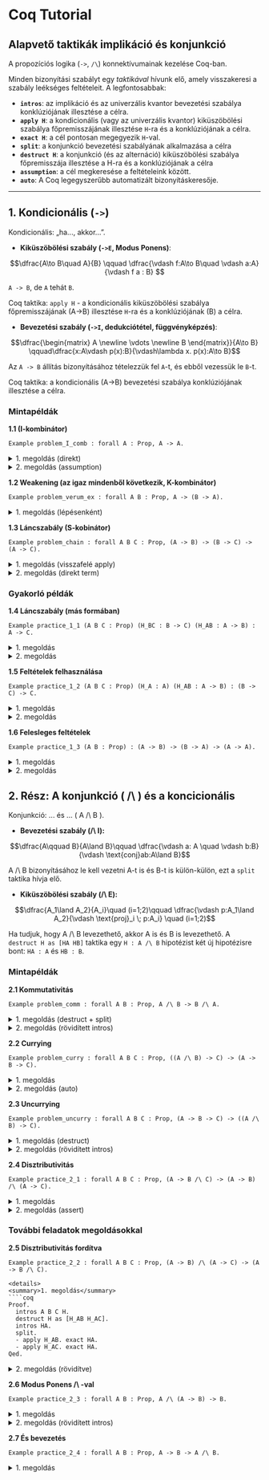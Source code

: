 # Coq Tutorial

## Alapvető taktikák implikáció és konjunkció

A propozíciós logika (`->`, `/\`) konnektívumainak kezelése Coq-ban. 

Minden bizonyítási szabályt egy *taktikával* hívunk elő, amely visszakeresi a szabály leékséges feltételeit. A legfontosabbak:

* **`intros`**: az implikáció és az univerzális kvantor bevezetési szabálya konklúziójának illesztése a célra.
* **`apply H`**: a kondicionális (vagy az univerzális kvantor) kiküszöbölési szabálya főpremisszájának illesztése `H`-ra és a konklúziójának a célra.
* **`exact H`**: a cél pontosan megegyezik `H`-val.
* **`split`**: a konjunkció bevezetési szabályának alkalmazása a célra
* **`destruct H`**: a konjunkció (és az alternáció) kiküszöbölési szabálya főpremisszája illesztése a H-ra és a konklúziójának a célra 
* **`assumption`**: a cél megkeresése a feltételeink között.
* **`auto`**: A Coq legegyszerűbb automatizált bizonyításkeresője. 

---

## 1. Kondicionális (`->`)

Kondicionális: „ha..., akkor...”.

* **Kiküszöbölési szabály (`->E`, Modus Ponens)**:

$$\dfrac{A\to B\quad A}{B} \qquad \dfrac{\vdash f:A\to B\quad \vdash a:A}{\vdash f a : B} $$

`A -> B`, de `A` tehát `B`. 

Coq taktika: `apply H` - a kondicionális kiküszöbölési szabálya főpremisszájának (A->B) illesztése `H`-ra és a konklúziójának (B) a célra.

* **Bevezetési szabály (`->I`, dedukciótétel, függvényképzés)**:
  
$$\dfrac{\begin{matrix} A \newline \vdots \newline B \end{matrix}}{A\to B} \qquad\dfrac{x:A\vdash p(x):B}{\vdash\lambda x. p(x):A\to B}$$

Az `A -> B` állítás bizonyításához tételezzük fel `A`-t, és ebből vezessük le `B`-t.

Coq taktika: a kondicionális (A->B) bevezetési szabálya konklúziójának illesztése a célra.

### Mintapéldák

**1.1 (I-kombinátor)**

````coq
Example problem_I_comb : forall A : Prop, A -> A.
````

<details>
<summary>1. megoldás (direkt)</summary>
  
````coq
Proof.
  intros A H.
  exact H.
Qed.
````
  
Magyarázat: Az intros A H bevezeti a Prop típusú A változót és a H : A feltételt. Ekkor a célunk A lesz, ami pontosan megegyezik H-val.

</details>

<details>
<summary>2. megoldás (assumption)</summary>

````coq
Proof.
  intros A H.
  assumption.
Qed.
````
  
Magyarázat: Az assumption taktika megtalálja, hogy a cél (A) már szerepel a hipotézisek között (H : A), és befejezi a bizonyítást.

</details>


**1.2 Weakening (az igaz mindenből következik, K-kombinátor)**

````coq
Example problem_verum_ex : forall A B : Prop, A -> (B -> A).
````
<details>
<summary>1. megoldás (lépésenként)</summary>

  ````coq
Proof.
  intros A B H_A H_B.
  exact H_A.
Qed.
````

Magyarázat: Két intros-szal bevezetjük az összes feltételt. A cél (A) már szerepel a feltételek között (H_A), a felesleges H_B hipotézist figyelmen kívül hagyjuk.

</details>


**1.3 Láncszabály (S-kobinátor)**

````coq
Example problem_chain : forall A B C : Prop, (A -> B) -> (B -> C) -> (A -> C).
````

<details>
<summary>1. megoldás (visszafelé apply)</summary>

````coq
Proof.
  intros A B C H_AB H_BC H_A.
  apply H_BC.
  apply H_AB.
  exact H_A.
Qed.
````

Magyarázat: A Coq visszafelé építi fel a láncot: az apply H_BC a C célt B-re cseréli, majd az apply H_AB a B célt A-ra, ami már adott.

</details>

<details>
<summary>2. megoldás (direkt term)</summary>

````coq
Proof.
  intros A B C H_AB H_BC H_A.
  exact (H_BC (H_AB H_A)).
Qed.
````

Magyarázat: A bizonyításterm explicit felírásával egy lépésben megadjuk a megoldást.

</details>

### Gyakorló példák

**1.4 Láncszabály (más formában)**

````coq
Example practice_1_1 (A B C : Prop) (H_BC : B -> C) (H_AB : A -> B) : A -> C.
````
<details>

<summary>1. megoldás</summary>
````coq
Proof.
  intros H_A.
  apply H_BC.
  apply H_AB.
  exact H_A.
Qed.
````
</details>

<details>
<summary>2. megoldás</summary>
````coq
Proof.
  intros H_A.
  exact (H_BC (H_AB H_A)).
Qed.
````
</details>

**1.5 Feltételek felhasználása**

````coq
Example practice_1_2 (A B C : Prop) (H_A : A) (H_AB : A -> B) : (B -> C) -> C.
````
<details>
<summary>1. megoldás</summary>

````coq
Proof.
  intros H_BC.
  apply H_BC.
  apply H_AB.
  exact H_A.
Qed.
````
</details>
<details>
<summary>2. megoldás</summary>
Coq
````coq
Proof.
  intros H_BC.
  exact (H_BC (H_AB H_A)).
Qed.
````
</details>

**1.6 Felesleges feltételek**

````coq
Example practice_1_3 (A B : Prop) : (A -> B) -> (B -> A) -> (A -> A).
````
<details>
<summary>1. megoldás</summary>
````coq
Proof.
  intros H_AB H_BA H_A.
  exact H_A.
Qed.
````
</details>
<details>
<summary>2. megoldás</summary>
````coq
Proof.
  intros H_AB H_BA.
  apply problem_I_comb.
Qed.
````coq
</details>

## 2. Rész: A konjunkció ( /\ ) és a koncicionális

Konjunkció: ... és ... ( A /\ B ).

* **Bevezetési szabály (/\ I):**

$$\dfrac{A\qquad B}{A\land B}\qquad \dfrac{\vdash a: A \quad \vdash b:B}{\vdash \text{conj}ab:A\land B}$$

A /\ B bizonyításához le kell vezetni A-t is és B-t is külön-külön, ezt a `split` taktika hívja elő.

* **Kiküszöbölési szabály (/\ E):**

$$\dfrac{A_1\land A_2}{A_i}\quad (i=1;2)\qquad \dfrac{\vdash p:A_1\land A_2}{\vdash \text{proj}_i \; p:A_i} \quad (i=1;2)$$

Ha tudjuk, hogy A /\ B levezethető, akkor A is és B is levezethető. A `destruct H as [HA HB]` taktika egy `H : A /\ B` hipotézist két új hipotézisre bont: `HA : A` és `HB : B`.

### Mintapéldák

**2.1 Kommutativitás**
````coq
Example problem_comm : forall A B : Prop, A /\ B -> B /\ A.
````
<details>
<summary>1. megoldás (destruct + split)</summary>
````coq
Proof.
  intros A B H.
  destruct H as [HA HB].
  split.
  - exact HB. (*az indentelés célra fókuszál*)
  - exact HA.
Qed.
````
Magyarázat: Először destruct-tal szétszedjük az A /\ B feltételt. Utána split-tel kettébontjuk a B /\ A célt. Az első alcél (B) megegyezik HB-vel, a második (A) pedig HA-val.

</details>

<details>
<summary>2. megoldás (rövidített intros)</summary>
````coq
Proof.
  intros A B [HA HB].
  split.
  - assumption.
  - assumption.
Qed.
````

Magyarázat: Az intros is képes destruálni. Az intros [HA HB] egyből szétszedi a következő bevezetendő /\ típusú hipotézist.

</details>

**2.2 Currying**
````coq
Example problem_curry : forall A B C : Prop, ((A /\ B) -> C) -> (A -> B -> C).
````
<details>
<summary>1. megoldás</summary>
````coq
Proof.
  intros A B C H H_A H_B.
  apply H.
  split.
  - exact H_A.
  - exact H_B.
Qed.
````
Magyarázat: A cél C, amihez a H feltétel (A /\ B)-t kér. Ezt a split segítségével, H_A-ból és H_B-ből rakjuk össze.

</details>
<details>
<summary>2. megoldás (auto)</summary>
````coq
Proof.
  auto. (* ezt az AI csinálta, majd lesz tanukságosabb :D *)
Qed.
````
</details>

**2.3 Uncurrying**
````coq
Example problem_uncurry : forall A B C : Prop, (A -> B -> C) -> ((A /\ B) -> C).
````
<details>
<summary>1. megoldás (destruct)</summary>
````coq
Proof.
  intros A B C H H_AB.
  destruct H_AB as [HA HB].
  apply H.
  - exact HA.
  - exact HB.
Qed.
````
Magyarázat: A H : A -> B -> C feltétel alkalmazásához két argumentum kell: egy A és egy B. Ezeket a destruct H_AB segítségével nyerjük ki.

</details>
<details>
<summary>2. megoldás (rövidített intros)</summary>

````coq
Proof.
  intros A B C H [HA HB].
  apply H.
  - assumption.
  - assumption.
Qed.
````
</details>

**2.4 Disztributivitás**
````coq
Example practice_2_1 : forall A B C : Prop, (A -> B /\ C) -> (A -> B) /\ (A -> C).
````
<details>
<summary>1. megoldás</summary>
````coq
Proof.
  intros A B C H.
  split.
  - intros HA.
    apply H in HA.
    destruct HA as [HB HC].
    exact HB.
  - intros HA.
    apply H in HA.
    destruct HA as [HB HC].
    exact HC.
Qed.
````
</details>
<details>
<summary>2. megoldás (assert)</summary>
````coq
Proof.
  intros A B C H.
  split.
  - intros HA.
    assert (K : B /\ C).
    { apply H. exact HA. } (* assert után illik fókuszálni zárójellel*)
    destruct K as [HB HC].
    exact HB.
  - intros HA.
    assert (K : B /\ C).
    { apply H; assumption. }
    destruct K; assumption.
Qed.
````
</details>

### További feladatok megoldásokkal

**2.5 Disztributivitás fordítva**
````coq
Example practice_2_2 : forall A B C : Prop, (A -> B) /\ (A -> C) -> (A -> B /\ C).

<details>
<summary>1. megoldás</summary>
````coq
Proof.
  intros A B C H.
  destruct H as [H_AB H_AC].
  intros HA.
  split.
  - apply H_AB. exact HA.
  - apply H_AC. exact HA.
Qed.
````
</details>
<details>
<summary>2. megoldás (rövidítve)</summary>
````coq
Proof.
  intros A B C [H_AB H_AC] HA.
  split.
  - apply H_AB; assumption.
  - apply H_AC; assumption.
Qed.
````
</details>

**2.6 Modus Ponens /\ -val**
````coq
Example practice_2_3 : forall A B : Prop, A /\ (A -> B) -> B.
````
<details>
<summary>1. megoldás</summary>
````coq
Proof.
  intros A B H.
  destruct H as [HA H_AB].
  apply H_AB.
  exact HA.
Qed.
````
</details>
<details>
<summary>2. megoldás (rövidített intros)</summary>
````coq
Proof.
  intros A B [HA H_AB].
  apply H_AB; assumption.
Qed.
  ````
</details>

**2.7 És bevezetés**
````coq
Example practice_2_4 : forall A B : Prop, A -> B -> A /\ B.
````
<details>
<summary>1. megoldás</summary>
````coq
Proof.
  intros A B HA HB.
  split.
  - exact HA.
  - exact HB.
Qed.
````
</details>
